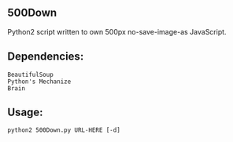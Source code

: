 
500Down
-------

Python2 script written to own 500px no-save-image-as JavaScript.

Dependencies:
------------
	BeautifulSoup
	Python's Mechanize
	Brain

Usage:
------
	python2 500Down.py URL-HERE [-d]
